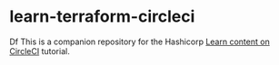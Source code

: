 # learn-terraform-circleci
Df
This is a companion repository for the Hashicorp [Learn content on CircleCI](https://developer.hashicorp.com/terraform/tutorials/automation/circle-ci) tutorial. 
